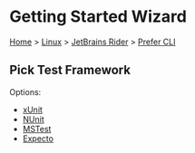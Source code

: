 # Getting Started Wizard

[Home](/docs/wiz/readme.md) > [Linux](Linux.md) > [JetBrains Rider](Linux_Rider.md) > [Prefer CLI](Linux_Rider_Cli.md)

## Pick Test Framework

Options:
 * [xUnit](Linux_Rider_Cli_xUnit.md)
 * [NUnit](Linux_Rider_Cli_NUnit.md)
 * [MSTest](Linux_Rider_Cli_MSTest.md)
 * [Expecto](Linux_Rider_Cli_Expecto.md)
